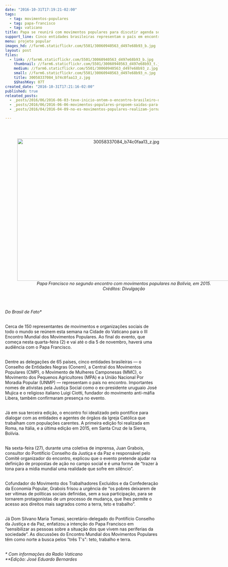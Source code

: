 ```yaml
---
date: "2016-10-31T17:19:21-02:00"
tags:
  - tag: movimentos-populares
  - tag: papa-francisco
  - tag: vaticano
title: Papa se reunirá com movimentos populares para discutir agenda social
support_line: Cinco entidades brasileiras representam o país em encontro no Vaticano que definirá pautas para ação social
menu: projeto popular
images_hd: //farm6.staticflickr.com/5501/30060940563_d497e68b93_b.jpg
layout: post
files:
  - link: //farm6.staticflickr.com/5501/30060940563_d497e68b93_b.jpg
    thumbnail: //farm6.staticflickr.com/5501/30060940563_d497e68b93_t.jpg
    medium: //farm6.staticflickr.com/5501/30060940563_d497e68b93_z.jpg
    small: //farm6.staticflickr.com/5501/30060940563_d497e68b93_n.jpg
    title: 30058337084_b74c0faa13_z.jpg
    $$hashKey: 07T
created_date: "2016-10-31T17:21:16-02:00"
published: true
releated_posts:
  - _posts/2016/06/2016-06-03-teve-inicio-ontem-o-encontro-brasileiro-de-movimentos-populares-em-dialogo-com-o-papa-francisco.md
  - _posts/2016/06/2016-06-06-movimentos-populares-propoem-saidas-para-crise-socioambiental-a-papa-francisco.md
  - _posts/2016/04/2016-04-09-no-es-movimentos-populares-realizam-jornada-em-defesa-da-dignidade-dos-trabalhadores.md

---
```

<p>&nbsp;</p>

<div style="text-align:center">
<figure class="image" style="display:inline-block"><img alt="30058337084_b74c0faa13_z.jpg" height="467" src="//farm6.staticflickr.com/5501/30060940563_d497e68b93_b.jpg" width="700" />
<figcaption><em>Papa Francisco no segundo encontro com movimentos populares na Bol&iacute;via, em 2015.<br />
Cr&eacute;ditos: Divulga&ccedil;&atilde;o</em></figcaption>
</figure>
</div>

<p>&nbsp;</p>

<p><em>Do Brasil de Fato* </em></p>

<p><br />
Cerca de 150 representantes de movimentos e organiza&ccedil;&otilde;es sociais de todo o mundo se re&uacute;nem esta semana na Cidade do Vaticano para o III Encontro Mundial dos Movimentos Populares. Ao final do evento, que come&ccedil;a nesta quarta-feira (2) e vai at&eacute; o dia 5 de novembro, haver&aacute; uma audi&ecirc;ncia com o Papa Francisco.</p>

<p><br />
Dentre as delega&ccedil;&otilde;es de 65 pa&iacute;ses, cinco entidades brasileiras &mdash; o Conselho de Entidades Negras (Conem), a Central dos Movimentos Populares (CMP), o Movimento de Mulheres Camponesas (MMC), o Movimento dos Pequenos Agricultores (MPA) e a Uni&atilde;o Nacional Por Moradia Popular (UNMP) &mdash; representam o pa&iacute;s no encontro. Importantes nomes de ativistas pela Justi&ccedil;a Social como o ex-presidente uruguaio Jos&eacute; Mujica e o religioso italiano Luigi Ciotti, fundador do movimento anti-m&aacute;fia Libera, tamb&eacute;m confirmaram presen&ccedil;a no evento.</p>

<p><br />
J&aacute; em sua terceira edi&ccedil;&atilde;o, o encontro foi idealizado pelo pont&iacute;fice para dialogar com as entidades e agentes de &oacute;rg&atilde;os da Igreja Cat&oacute;lica que trabalham com popula&ccedil;&otilde;es carentes. A primeira edi&ccedil;&atilde;o foi realizada em Roma, na It&aacute;lia, e a &uacute;ltima edi&ccedil;&atilde;o em 2015, em Santa Cruz de la Sierra, Bol&iacute;via.</p>

<p><br />
Na sexta-feira (27), durante uma coletiva de imprensa, Juan Grabois, consultor do Pontif&iacute;cio Conselho da Justi&ccedil;a e da Paz e respons&aacute;vel pelo Comit&ecirc; organizador do encontro, explicou que o evento pretende ajudar na defini&ccedil;&atilde;o de propostas de a&ccedil;&atilde;o no campo social e &eacute; uma forma de &ldquo;trazer &agrave; tona para a m&iacute;dia mundial uma realidade que sofre em sil&ecirc;ncio&rdquo;.</p>

<p><br />
Cofundador do Movimento dos Trabalhadores Exclu&iacute;dos e da Confedera&ccedil;&atilde;o da Economia Popular, Grabois frisou a urg&ecirc;ncia de &ldquo;os pobres deixarem de ser v&iacute;timas de pol&iacute;ticas sociais definidas, sem a sua participa&ccedil;&atilde;o, para se tornarem protagonistas de um processo de mudan&ccedil;a, que lhes permite o acesso aos direitos mais sagrados como a terra, teto e trabalho&rdquo;.</p>

<p><br />
J&aacute; Dom Silvano Maria Tomasi, secret&aacute;rio-delegado do Pontif&iacute;cio Conselho da Justi&ccedil;a e da Paz, enfatizou a inten&ccedil;&atilde;o do Papa Francisco em &ldquo;sensibilizar as pessoas sobre a situa&ccedil;&atilde;o dos que vivem nas periferias da sociedade&rdquo;. As discuss&otilde;es do Encontro Mundial dos Movimentos Populares t&ecirc;m como norte a busca pelos &quot;tr&ecirc;s T&#39;s&quot;: teto, trabalho e terra.</p>

<p><br />
<em>* Com informa&ccedil;&otilde;es da Radio Vaticano<br />
**Edi&ccedil;&atilde;o: Jos&eacute; Eduardo Bernardes</em></p>
